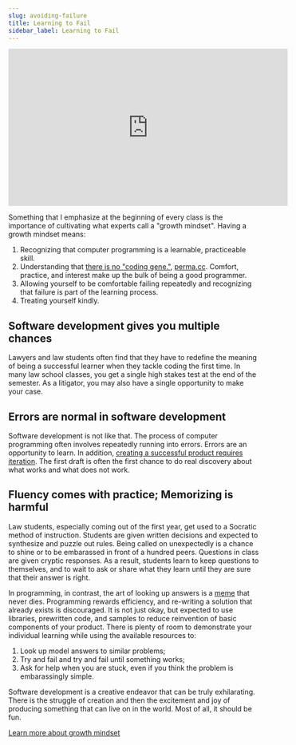 ```yaml
---
slug: avoiding-failure
title: Learning to Fail
sidebar_label: Learning to Fail
---
```


<iframe width="560" height="315" src="https://www.youtube.com/embed/M1CHPnZfFmU" frameborder="0" allow="accelerometer; autoplay; encrypted-media; gyroscope; picture-in-picture" allowfullscreen></iframe>

Something that I emphasize at the beginning of every class is the importance of
cultivating what experts call a "growth mindset". Having a growth mindset means:

1. Recognizing that computer programming is a learnable, practiceable skill.
1. Understanding that [there is no "coding
   gene."](https://cacm.acm.org/blogs/blog-cacm/179347-anyone-can-learn-programming-teaching-genetics/fulltext),
   [perma.cc](https://perma.cc/D5PF-FFKY). Comfort, practice, and interest make
   up the bulk of being a good programmer.
1. Allowing yourself to be comfortable failing repeatedly and recognizing that
   failure is part of the learning process.
1. Treating yourself kindly.

## Software development gives you multiple chances

Lawyers and law students often find that they have to redefine the meaning of
being a successful learner when they tackle coding the first time. In many law
school classes, you get a single high stakes test at the end of the semester. As
a litigator, you may also have a single opportunity to make your case.

## Errors are normal in software development

Software development is not like that. The process of computer programming often
involves repeatedly running into errors. Errors are an opportunity to learn. In
addition, [creating a successful product requires
iteration](https://en.wikipedia.org/wiki/Software_prototyping). The first draft
is often the first chance to do real discovery about what works and what does
not work.

## Fluency comes with practice; Memorizing is harmful

Law students, especially coming out of the first year, get used to a Socratic
method of instruction. Students are given written decisions and expected to
synthesize and puzzle out rules. Being called on unexpectedly is a chance to
shine or to be embarassed in front of a hundred peers. Questions in class are
given cryptic responses. As a result, students learn to keep questions to
themselves, and to wait to ask or share what they learn until they are sure
that their answer is right.

In programming, in contrast, the art of looking up answers is a
[meme](https://www.google.com/search?q=stack+overflow+meme) that never dies.
Programming rewards efficiency, and re-writing a solution that already exists is
discouraged. It is not just okay, but expected to use libraries, prewritten
code, and samples to reduce reinvention of basic components of your product.
There is plenty of room to demonstrate your individual learning while using 
the available resources to:

1. Look up model answers to similar problems;
1. Try and fail and try and fail until something works;
1. Ask for help when you are stuck, even if you think the problem is
   embarassingly simple. 


Software development is a creative endeavor that can be truly exhilarating.
There is the struggle of creation and then the excitement and joy of producing
something that can live on in the world. Most of all, it should be fun.

[Learn more about growth
mindset](https://abaforlawstudents.com/2017/09/12/growth-mindset-law-school-success/)
